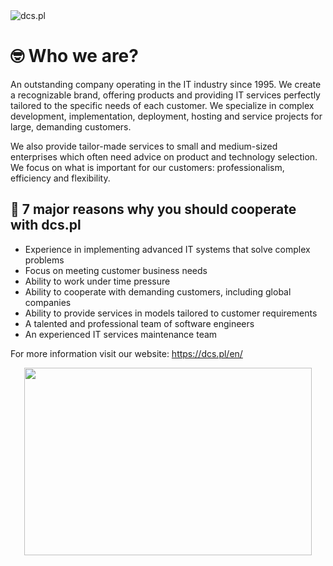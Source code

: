 <img src="https://dcs.pl/media/filer_public/81/4e/814ef5f3-786b-4a3f-8c56-e209996ffefd/dcs_logo.png" alt="dcs.pl" />

# 🤓 Who we are?

An outstanding company operating in the IT industry since 1995. We create a recognizable brand, offering products and providing IT services perfectly tailored to the specific needs of each customer. We specialize in complex development, implementation, deployment, hosting and service projects for large, demanding customers.

We also provide tailor-made services to small and medium-sized enterprises which often need advice on product and technology selection. We focus on what is important for our customers: professionalism, efficiency and flexibility.

## 🤜 7 major reasons why you should cooperate with dcs.pl

- Experience in implementing advanced IT systems that solve complex problems
- Focus on meeting customer business needs
- Ability to work under time pressure
- Ability to cooperate with demanding customers, including global companies
- Ability to provide services in models tailored to customer requirements
- A talented and professional team of software engineers
- An experienced IT services maintenance team

<p>For more information visit our website: <a href="https://dcs.pl/en/" target="_blank">https://dcs.pl/en/</a></p>

<p align="center">
  <img width="460" height="300" src="https://dcs.pl/media/filer_public/27/ec/27ec11ab-23a5-4f52-a801-fb481059e332/intranet.svg">
</p>



<!--

**Here are some ideas to get you started:**

🙋‍♀️ A short introduction - what is your organization all about?
🌈 Contribution guidelines - how can the community get involved?
👩‍💻 Useful resources - where can the community find your docs? Is there anything else the community should know?
🍿 Fun facts - what does your team eat for breakfast?
🧙 Remember, you can do mighty things with the power of [Markdown](https://docs.github.com/github/writing-on-github/getting-started-with-writing-and-formatting-on-github/basic-writing-and-formatting-syntax)
-->
